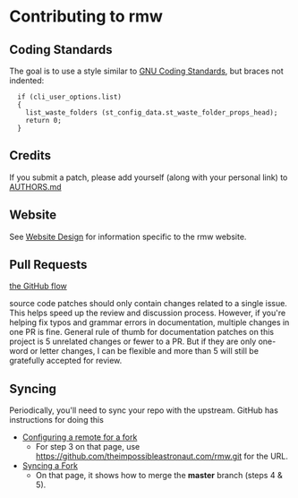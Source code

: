 # Contributing to rmw

## Coding Standards ##

The goal is to use a style similar to [GNU Coding
Standards](https://www.gnu.org/prep/standards/html_node/Formatting.html#Formatting),
but braces not indented:

```
  if (cli_user_options.list)
  {
    list_waste_folders (st_config_data.st_waste_folder_props_head);
    return 0;
  }
```

## Credits ##

If you submit a patch, please add yourself (along with your personal
link) to
[AUTHORS.md](https://github.com/theimpossibleastronaut.com/rmw/blob/master/AUTHORS.md)

## Website

See [Website Design](https://remove-to-waste.info/website-design.html)
for information specific to the rmw website.

## Pull Requests ##

[the GitHub flow](https://guides.github.com/introduction/flow/)

source code patches should only contain changes related to a single
issue. This helps speed up the review and discussion process. However,
if you're helping fix typos and grammar errors in documentation,
multiple changes in one PR is fine. General rule of thumb for
documentation patches on this project is 5 unrelated changes or fewer
to a PR. But if they are only one-word or letter changes, I can be
flexible and more than 5 will still be gratefully accepted for review.

## Syncing ##

Periodically, you'll need to sync your repo with the upstream.
GitHub has instructions for doing this

* [Configuring a remote for a fork](https://help.github.com/articles/configuring-a-remote-for-a-fork/)
  * For step 3 on that page, use https://github.com/theimpossibleastronaut.com/rmw.git for the URL.
* [Syncing a Fork](https://help.github.com/articles/syncing-a-fork/)
  * On that page, it shows how to merge the **master** branch (steps 4 & 5).
